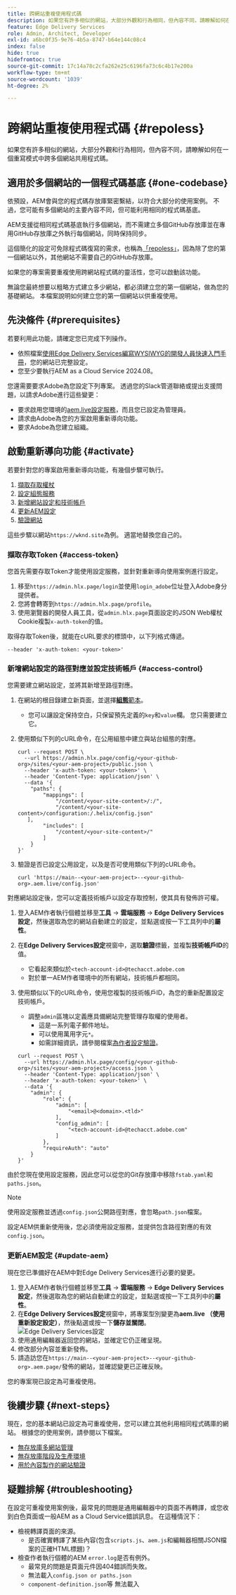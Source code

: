 ```yaml
---
title: 跨網站重複使用程式碼
description: 如果您有許多相似的網站，大部分外觀和行為相同，但內容不同，請瞭解如何在一個重寫模式中跨多個網站共用程式碼。
feature: Edge Delivery Services
role: Admin, Architect, Developer
exl-id: a6bc0f35-9e76-4b5a-8747-b64e144c08c4
index: false
hide: true
hidefromtoc: true
source-git-commit: 17c14a78c2cfa262e25c6196fa73c6c4b17e200a
workflow-type: tm+mt
source-wordcount: '1039'
ht-degree: 2%

---
```


# 跨網站重複使用程式碼 {#repoless}

如果您有許多相似的網站，大部分外觀和行為相同，但內容不同，請瞭解如何在一個重寫模式中跨多個網站共用程式碼。

## 適用於多個網站的一個程式碼基底 {#one-codebase}

依預設，AEM會與您的程式碼存放庫緊密繫結，以符合大部分的使用案例。 不過，您可能有多個網站的主要內容不同，但可能利用相同的程式碼基底。

AEM支援從相同程式碼基底執行多個網站，而不需建立多個GitHub存放庫並在專用GitHub存放庫之外執行每個網站，同時保持同步。

這個簡化的設定可免除程式碼復寫的需求，也稱為[「repoless」](https://www.aem.live/docs/repoless)，因為除了您的第一個網站以外，其他網站不需要自己的GitHub存放庫。

如果您的專案需要重複使用跨網站程式碼的靈活性，您可以啟動該功能。

無論您最終想要以粗略方式建立多少網站，都必須建立您的第一個網站，做為您的基礎網站。 本檔案說明如何建立您的第一個網站以供重複使用。

## 先決條件 {#prerequisites}

若要利用此功能，請確定您已完成下列操作。

* 依照檔案[使用Edge Delivery Services編寫WYSIWYG的開發人員快速入門手冊](/help/edge/wysiwyg-authoring/edge-dev-getting-started.md)，您的網站已完整設定。
* 您至少要執行AEM as a Cloud Service 2024.08。

您還需要要求Adobe為您設定下列專案。 透過您的Slack管道聯絡或提出支援問題，以請求Adobe進行這些變更：

* 要求啟用您環境的[aem.live設定服務](https://www.aem.live/docs/config-service-setup#prerequisites)，而且您已設定為管理員。
* 請求由Adobe為您的方案啟用重新導向功能。
* 要求Adobe為您建立組織。

## 啟動重新導向功能 {#activate}

若要針對您的專案啟用重新導向功能，有幾個步驟可執行。

1. [擷取存取權杖](#access-token)
1. [設定組態服務](#config-service)
1. [新增網站設定和技術帳戶](#access-control)
1. [更新AEM設定](#update-aem)
1. [驗證網站](#authenticate-site)

這些步驟以網站`https://wknd.site`為例。 適當地替換您自己的。

### 擷取存取Token {#access-token}

您首先需要存取Token才能使用設定服務，並針對重新導向使用案例進行設定。

1. 移至`https://admin.hlx.page/login`並使用`login_adobe`位址登入Adobe身分提供者。
1. 您將會轉寄到`https://admin.hlx.page/profile`。
1. 使用瀏覽器的開發人員工具，從`admin.hlx.page`頁面設定的JSON Web權杖Cookie複製`x-auth-token`的值。

取得存取Token後，就能在cURL要求的標頭中，以下列格式傳遞。

```text
--header 'x-auth-token: <your-token>'
```

### 新增網站設定的路徑對應並設定技術帳戶 {#access-control}

您需要建立網站設定，並將其新增至路徑對應。

1. 在網站的根目錄建立新頁面，並選擇&#x200B;[**組態**&#x200B;範本](/help/edge/wysiwyg-authoring/tabular-data.md#other)。
   * 您可以讓設定保持空白，只保留預先定義的`key`和`value`欄。 您只需要建立它。
1. 使用類似下列的cURL命令，在公用組態中建立與站台組態的對應。

   ```text
   curl --request POST \
     --url https://admin.hlx.page/config/<your-github-org>/sites/<your-aem-project>/public.json \
     --header 'x-auth-token: <your-token>' \
     --header 'Content-Type: application/json' \
     --data '{
       "paths": {
           "mappings": [
               "/content/<your-site-content>/:/",
               "/content/<your-site-content>/configuration:/.helix/config.json"
      ],
           "includes": [
               "/content/<your-site-content>/"
           ]
       }
   }'
   ```

1. 驗證是否已設定公用設定，以及是否可使用類似下列的cURL命令。

   ```text
   curl 'https://main--<your-aem-project>--<your-github-org>.aem.live/config.json'
   ```

對應網站設定後，您可以定義技術帳戶以設定存取控制，使其具有發佈許可權。

1. 登入AEM作者執行個體並移至&#x200B;**工具** -> **雲端服務** -> **Edge Delivery Services設定**，然後選取為您的網站自動建立的設定，並點選或按一下工具列中的&#x200B;**屬性**。

1. 在&#x200B;**Edge Delivery Services設定**&#x200B;視窗中，選取&#x200B;**驗證**&#x200B;標籤，並複製&#x200B;**技術帳戶ID**&#x200B;的值。

   * 它看起來類似於`<tech-account-id>@techacct.adobe.com`
   * 對於單一AEM作者環境中的所有網站，技術帳戶都相同。

1. 使用類似以下的cURL命令，使用您複製的技術帳戶ID，為您的重新配置設定技術帳戶。

   * 調整`admin`區塊以定義應具備網站完整管理存取權的使用者。
      * 這是一系列電子郵件地址。
      * 可以使用萬用字元`*`。
      * 如需詳細資訊，請參閱檔案[為作者設定驗證](https://www.aem.live/docs/authentication-setup-authoring#default-roles)。

   ```text
   curl --request POST \
     --url https://admin.hlx.page/config/<your-github-org>/sites/<your-aem-project>/access.json \
     --header 'Content-Type: application/json' \
     --header 'x-auth-token: <your-token>' \
     --data '{
       "admin": {
           "role": {
               "admin": [
                   "<email>@<domain>.<tld>"
               ],
               "config_admin": [
                   "<tech-account-id>@techacct.adobe.com"
               ]
           },
           "requireAuth": "auto"
       }
   }'
   ```

由於您現在使用設定服務，因此您可以從您的Git存放庫中移除`fstab.yaml`和`paths.json`。

>[!NOTE]
>
>使用設定服務並透過`config.json`公開路徑對應，會忽略`path.json`檔案。

設定AEM供重新使用後，您必須使用設定服務，並提供包含路徑對應的有效`config.json`。

### 更新AEM設定 {#update-aem}

現在您已準備好在AEM中對Edge Delivery Services進行必要的變更。

1. 登入AEM作者執行個體並移至&#x200B;**工具** -> **雲端服務** -> **Edge Delivery Services設定**，然後選取為您的網站自動建立的設定，並點選或按一下工具列中的&#x200B;**屬性**。
1. 在&#x200B;**Edge Delivery Services設定**&#x200B;視窗中，將專案型別變更為&#x200B;**aem.live （使用重新設定設定）**，然後點選或按一下&#x200B;**儲存並關閉**。
   ![Edge Delivery Services設定](/help/edge/wysiwyg-authoring/assets/repoless/edge-delivery-services-configuration.png)
1. 使用通用編輯器返回您的網站，並確定它仍正確呈現。
1. 修改部分內容並重新發佈。
1. 請造訪您在`https://main--<your-aem-project>--<your-github-org>.aem.page/`發佈的網站，並確認變更已正確反映。

您的專案現已設定為可重複使用。

## 後續步驟 {#next-steps}

現在，您的基本網站已設定為可重複使用，您可以建立其他利用相同程式碼庫的網站。 根據您的使用案例，請參閱以下檔案。

* [無存放庫多網站管理](/help/edge/wysiwyg-authoring/repoless-msm.md)
* [無存放庫階段及生產環境](/help/edge/wysiwyg-authoring/repoless-stage-prod.md)
* [用於內容製作的網站驗證](/help/edge/wysiwyg-authoring/site-authentication.md)

## 疑難排解 {#troubleshooting}

在設定可重複使用案例後，最常見的問題是通用編輯器中的頁面不再轉譯，或您收到白色頁面或一般AEM as a Cloud Service錯誤訊息。 在這種情況下：

* 檢視轉譯頁面的來源。
   * 是否確實轉譯了某些內容(包含`scripts.js`、`aem.js`和編輯器相關JSON檔案的正確HTML標題)？
* 檢查作者執行個體的AEM `error.log`是否有例外。
   * 最常見的問題是頁面元件因404錯誤而失敗。
   * 無法載入`config.json or paths.json`
   * `component-definition.json`等 無法載入
